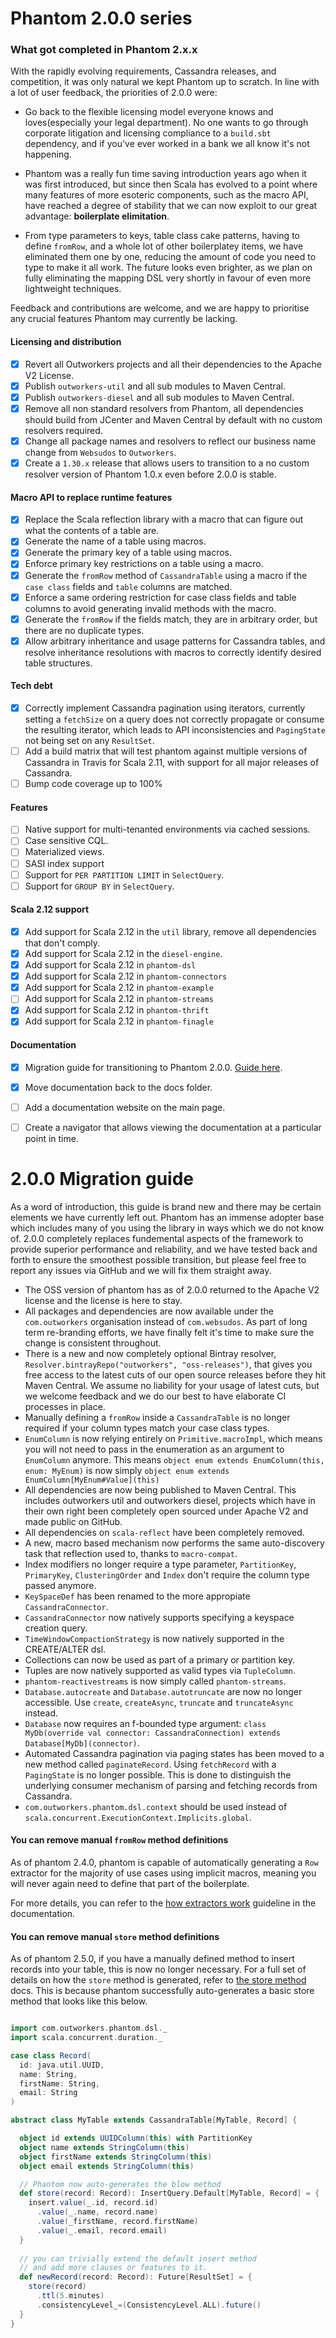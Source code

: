 Phantom 2.0.0 series
====================

### What got completed in Phantom 2.x.x

With the rapidly evolving requirements, Cassandra releases, and competition, it was only natural we kept Phantom up to scratch. In line with a lot of user feedback, the priorities of 2.0.0 were:

- Go back to the flexible licensing model everyone knows and loves(especially your legal department). No one wants to go through corporate litigation and licensing compliance to a `build.sbt` dependency, and if you've ever worked in a bank we all know it's not happening.

- Phantom was a really fun time saving introduction years ago when it was first introduced, but since then Scala has evolved to a point where many features of more esoteric components, such as the macro API, have reached a degree of stability that we can now exploit to our great advantage: **boilerplate elimitation**.

- From type parameters to keys, table class cake patterns, having to define `fromRow`, and a whole lot of other boilerplatey items, we have eliminated them one by one, reducing the amount of code you need to type to make it all work. The future looks even brighter, as we plan on fully eliminating the mapping DSL very shortly in favour of even more lightweight techniques.

Feedback and contributions are welcome, and we are happy to prioritise any crucial features Phantom may currently be lacking.

#### Licensing and distribution

- [x] Revert all Outworkers projects and all their dependencies to the Apache V2 License. 
- [x] Publish `outworkers-util` and all sub modules to Maven Central.
- [x] Publish `outworkers-diesel` and all sub modules to Maven Central.
- [x] Remove all non standard resolvers from Phantom, all dependencies should build from JCenter and Maven Central by default with no custom resolvers required. 
- [x] Change all package names and resolvers to reflect our business name change from `Websudos` to `Outworkers`.
- [x] Create a `1.30.x` release that allows users to transition to a no custom resolver version of Phantom 1.0.x even before 2.0.0 is stable.

#### Macro API to replace runtime features

- [x] Replace the Scala reflection library with a macro that can figure out what the contents of a table are.
- [x] Generate the name of a table using macros.
- [x] Generate the primary key of a table using macros.
- [x] Enforce primary key restrictions on a table using a macro.
- [x] Generate the `fromRow` method of `CassandraTable` using a macro if the `case class` fields and `table` columns are matched.
- [x] Enforce a same ordering restriction for case class fields and table columns to avoid generating invalid methods with the macro.
- [x] Generate the `fromRow` if the fields match, they are in arbitrary order, but there are no duplicate types.
- [x] Allow arbitrary inheritance and usage patterns for Cassandra tables, and resolve inheritance resolutions with macros to correctly identify desired table structures.

#### Tech debt

- [x] Correctly implement Cassandra pagination using iterators, currently setting a `fetchSize` on a query does not correctly propagate or consume the resulting iterator, which leads to API inconsistencies and `PagingState` not being set on any `ResultSet`.
- [ ] Add a build matrix that will test phantom against multiple versions of Cassandra in Travis for Scala 2.11, with support for all major releases of Cassandra.
- [ ] Bump code coverage up to 100%

#### Features

- [ ] Native support for multi-tenanted environments via cached sessions.
- [ ] Case sensitive CQL.
- [ ] Materialized views.
- [ ] SASI index support
- [ ] Support for `PER PARTITION LIMIT` in `SelectQuery`.
- [ ] Support for `GROUP BY` in `SelectQuery`.

#### Scala 2.12 support

- [x] Add support for Scala 2.12 in the `util` library, remove all dependencies that don't comply.
- [x] Add support for Scala 2.12 in the `diesel-engine`.
- [x] Add support for Scala 2.12 in `phantom-dsl`
- [x] Add support for Scala 2.12 in `phantom-connectors`
- [x] Add support for Scala 2.12 in `phantom-example`
- [ ] Add support for Scala 2.12 in `phantom-streams`
- [x] Add support for Scala 2.12 in `phantom-thrift`
- [x] Add support for Scala 2.12 in `phantom-finagle`

#### Documentation

- [x] Migration guide for transitioning to Phantom 2.0.0. [Guide here](https://github.com/outworkers/phantom/tree/feature/2.0.0#200-migration-guide). 
- [x] Move documentation back to the docs folder.
- [ ] Add a documentation website on the main page.
- [ ] Create a navigator that allows viewing the documentation at a particular point in time.


2.0.0 Migration guide
=====================

As a word of introduction, this guide is brand new and there may be certain elements we have currently left out. Phantom has an immense adopter base which includes many of you using the library in ways which we do not know of. 2.0.0 completely replaces fundemental aspects of the framework to provide superior performance and reliability, and we have tested back and forth to ensure the smoothest possible transition, but please feel free to report any issues via GitHub and we will fix them straight away.

- The OSS version of phantom has as of 2.0.0 returned to the Apache V2 license and the license is here to stay.
- All packages and dependencies are now available under the `com.outworkers` organisation instead of `com.websudos`. As
part of long term re-branding efforts, we have finally felt it's time to make sure the change is consistent throughout.
- There is a new and now completely optional Bintray resolver, `Resolver.bintrayRepo("outworkers", "oss-releases")`,
 that gives you free access to the latest cuts of our open source releases before they hit Maven Central. We assume
 no liability for your usage of latest cuts, but we welcome feedback and we do our best to have elaborate CI processes in place.
- Manually defining a `fromRow` inside a `CassandraTable` is no longer required if your column types match your case class types.
- `EnumColumn` is now relying entirely on `Primitive.macroImpl`, which means you will not need to pass in the enumeration
as an argument to `EnumColumn` anymore. This means `object enum extends EnumColumn(this, enum: MyEnum)` is now simply
`object enum extends EnumColumn[MyEnum#Value](this)`
- All dependencies are now being published to Maven Central. This includes outworkers util and outworkers diesel,
projects which have in their own right been completely open sourced under Apache V2 and made public on GitHub.
- All dependencies on `scala-reflect` have been completely removed.
- A new, macro based mechanism now performs the same auto-discovery task that reflection used to, thanks to `macro-compat`.
- Index modifiers no longer require a type parameter, `PartitionKey`, `PrimaryKey`, `ClusteringOrder` and `Index` don't require
the column type passed anymore.
- `KeySpaceDef` has been renamed to the more appropiate `
CassandraConnector`.
- `CassandraConnector` now natively supports specifying a keyspace creation query.
- `TimeWindowCompactionStrategy` is now natively supported in the CREATE/ALTER dsl.
- Collections can now be used as part of a primary or partition key.
- Tuples are now natively supported as valid types via `TupleColumn`.
- `phantom-reactivestreams` is now simply called `phantom-streams`.
- `Database.autocreate` and `Database.autotruncate` are now no longer accessible. Use `create`, `createAsync`, `truncate` and `truncateAsync` instead.
- `Database` now requires an f-bounded type argument: `class MyDb(override val connector: CassandraConnection) extends Database[MyDb](connector)`.
- Automated Cassandra pagination via paging states has been moved to a new method called `paginateRecord`. Using `fetchRecord` with a `PagingState` is no longer possible.
This is done to distinguish the underlying consumer mechanism of parsing and fetching records from Cassandra.
- `com.outworkers.phantom.dsl.context` should be used instead of `scala.concurrent.ExecutionContext.Implicits.global`.


#### You can remove manual `fromRow` method definitions

As of phantom 2.4.0, phantom is capable of automatically generating a `Row` extractor for the majority of 
use cases using implicit macros, meaning you will never again need to define that part of the boilerplate.

For more details, you can refer to the [how extractors work](basics/tables#extractors) guideline in the documentation.

#### You can remove manual `store` method definitions

As of phantom 2.5.0, if you have a manually defined method to insert records into your table, this is now no longer necessary.
For a full set of details on how the `store` method is generated, refer to [the store method](basics/tables#store-methods) docs. 
This is because phantom successfully auto-generates a basic store method that looks like this below.

```scala

import com.outworkers.phantom.dsl._
import scala.concurrent.duration._

case class Record(
  id: java.util.UUID,
  name: String,
  firstName: String,
  email: String
)

abstract class MyTable extends CassandraTable[MyTable, Record] {

  object id extends UUIDColumn(this) with PartitionKey
  object name extends StringColumn(this)
  object firstName extends StringColumn(this)
  object email extends StringColumn(this)

  // Phantom now auto-generates the blow method
  def store(record: Record): InsertQuery.Default[MyTable, Record] = {
    insert.value(_.id, record.id)
      .value(_.name, record.name)
      .value(_firstName, record.firstName)
      .value(_.email, record.email)
  }
  
  // you can trivially extend the default insert method
  // and add more clauses or features to it.
  def newRecord(record: Record): Future[ResultSet] = {
    store(record)
      .ttl(5.minutes)
      .consistencyLevel_=(ConsistencyLevel.ALL).future()
  } 
}

```